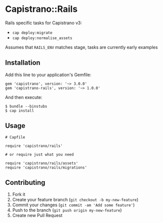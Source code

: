# Capistrano::Rails

Rails specific tasks for Capistrano v3:

  - `cap deploy:migrate`
  - `cap deploy:normalise_assets`

Assumes that `RAILS_ENV` matches stage, tasks are currently early examples

## Installation

Add this line to your application's Gemfile:

    gem 'capistrano', version: '~> 3.0.0'
    gem 'capistrano-rails', version: '~> 1.0.0'

And then execute:

    $ bundle --binstubs
    $ cap install

## Usage

    # Capfile

    require 'capistrano/rails'

    # or require just what you need

    require 'capistrano/rails/assets'
    require 'capistrano/rails/migrations'

## Contributing

1. Fork it
2. Create your feature branch (`git checkout -b my-new-feature`)
3. Commit your changes (`git commit -am 'Add some feature'`)
4. Push to the branch (`git push origin my-new-feature`)
5. Create new Pull Request
